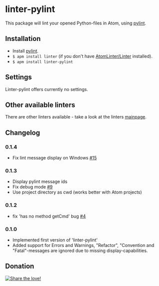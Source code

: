 # linter-pylint

This package will lint your opened Python-files in Atom, using [pylint](http://www.pylint.org/).

## Installation

* Install [pylint](http://www.pylint.org/#install).
* `$ apm install linter` (if you don't have [AtomLinter/Linter](https://github.com/AtomLinter/Linter) installed).
* `$ apm install linter-pylint`

## Settings
Linter-pylint offers currently no settings.

## Other available linters
There are other linters available - take a look at the linters [mainpage](https://github.com/AtomLinter/Linter).

## Changelog

### 0.1.4
 - Fix lint message display on Windows [#15](https://github.com/AtomLinter/linter-pylint/issues/15)


### 0.1.3
 - Display pylint message ids
 - Fix debug mode [#9](https://github.com/AtomLinter/linter-pylint/issues/9)
 - Use project directory as cwd (works better with Atom projects)

### 0.1.2
 - fix 'has no method getCmd' bug [#4](https://github.com/AtomLinter/linter-pylint/issues/4)

### 0.1.0

 - Implemented first version of 'linter-pylint'
 - Added support for Errors and Warnings, "Refactor", "Convention and "Fatal"-messages are ignored due to missing display-capabilities.

## Donation
[![Share the love!](https://chewbacco-stuff.s3.amazonaws.com/donate.png)](https://www.paypal.com/cgi-bin/webscr?cmd=_s-xclick&hosted_button_id=KXUYS4ARNHCN8)
